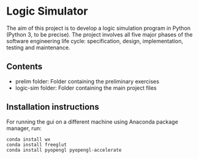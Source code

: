 # Logic Simulator

The aim of this project is to develop a logic simulation program in Python (Python 3, to be precise).
The project involves all five major phases of the software engineering life cycle: specification, design,
implementation, testing and maintenance.

## Contents

* prelim folder: Folder containing the preliminary exercises
* logic-sim folder: Folder containing the main project files

## Installation instructions
For running the gui on a different machine using Anaconda package manager, run:


```
conda install wx
conda install freeglut
conda install pyopengl pyopengl-accelerate
```
